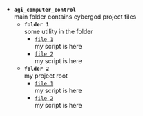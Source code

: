 - **`agi_computer_control`** <br>
    main folder contains cybergod project files
    - **`folder 1`** <br>
        some utility in the folder
        - <a title="This is a utility script" href="">`file 1`</a> <br>
            my script is here
        - <a title="This is a utility script" href="">`file 2`</a> <br>
            my script is here
    - **`folder 2`** <br>
        my project root
        - <a title="This is a log utility" href="">`file 1`</a> <br>
            my script is here
        - <a title="This is a documentation script" href="">`file 2`</a> <br>
            my script is here
